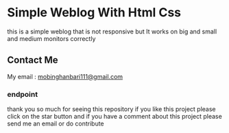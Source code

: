 # Simple Weblog With Html Css
this is a simple weblog that is not responsive but It works on big and small and medium monitors correctly

## Contact Me
My email : mobinghanbari111@gmail.com

### endpoint
thank you so much for seeing this repository if you like this project please click on the star button and if you have a comment about this project please send me an email or do contribute